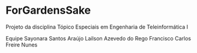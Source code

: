 # ForGardensSake
Projeto da disciplina Tópico Especiais em Engenharia de Teleinformática I

Equipe
Sayonara Santos Araújo
Lailson Azevedo do Rego
Francisco Carlos Freire Nunes